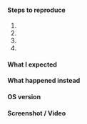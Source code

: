 <!-- 
Thanks for contributing to Simplenote! Pick a clear title ("Note editor: emojis not displaying correctly") and proceed.

Please review the FAQs before submitting an issue: https://github.com/Automattic/simplenote-electron/labels/FAQ
-->

#### Steps to reproduce
1.
2.
3.
4.

#### What I expected


#### What happened instead


#### OS version


#### Screenshot / Video

<!--
PLEASE NOTE
- These comments won't show up when you submit the issue.
- Everything is optional, but try to add as many details as possible.
- If requesting a new feature, explain why you'd like to see it added.
-->
